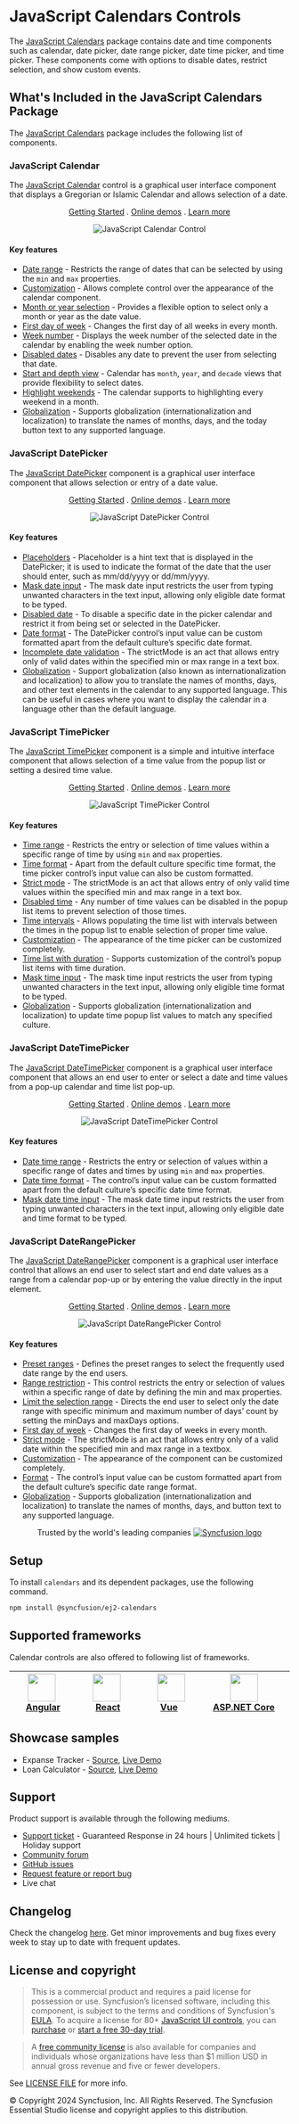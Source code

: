# JavaScript Calendars Controls

The [JavaScript Calendars](https://www.syncfusion.com/javascript-ui-controls/js-calendar?utm_source=npm&utm_medium=listing&utm_campaign=javascript-calendar-npm) package contains date and time components such as calendar, date picker, date range picker, date time picker, and time picker. These components come with options to disable dates, restrict selection, and show custom events.

## What's Included in the JavaScript Calendars Package

The [JavaScript Calendars](https://www.syncfusion.com/javascript-ui-controls/js-calendar?utm_source=npm&utm_medium=listing&utm_campaign=javascript-calendar-npm) package includes the following list of components.

### JavaScript Calendar

The [JavaScript Calendar](https://www.syncfusion.com/javascript-ui-controls/js-calendar?utm_source=npm&utm_medium=listing&utm_campaign=javascript-calendar-npm) control is a graphical user interface component that displays a Gregorian or Islamic Calendar and allows selection of a date.

<p align="center">
  <a href="https://ej2.syncfusion.com/documentation/calendar/getting-started/?utm_source=npm&utm_medium=listing&utm_campaign=javascript-calendar-npm">Getting Started</a> .
  <a href="https://ej2.syncfusion.com/demos/?utm_source=npm&utm_medium=listing&utm_campaign=javascript-calendar-npm#/material/calendar/default.html">Online demos</a> .
  <a href="https://www.syncfusion.com/javascript-ui-controls/js-calendar?utm_source=npm&utm_medium=listing&utm_campaign=javascript-calendar-npm">Learn more</a>
</p>

<p align="center">
<img alt="JavaScript Calendar Control" src="https://raw.githubusercontent.com/SyncfusionExamples/nuget-img/master/javascript/javascript-calendar.png">
</p>

#### Key features

* [Date range](https://ej2.syncfusion.com/demos/?utm_source=npm&utm_campaign=calendar#/material/calendar/date-range.html) - Restricts the range of dates that can be selected by using the `min` and `max` properties.
* [Customization](https://ej2.syncfusion.com/demos/?utm_source=npm&utm_campaign=calendar#/material/calendar/special-dates.html) - Allows complete control over the appearance of the calendar component.
* [Month or year selection](https://ej2.syncfusion.com/documentation/calendar/calendar-views?lang=typescript#calendar-views) - Provides a flexible option to select only a month or year as the date value.
* [First day of week](https://ej2.syncfusion.com/documentation/calendar/how-to.html?lang=typescript#change-the-first-day-of-the-week) - Changes the first day of all weeks in every month.
* [Week number](https://ej2.syncfusion.com/documentation/calendar/how-to/render-the-calendar-with-week-numbers?lang=typescript#render-the-calendar-with-week-numbers) - Displays the week number of the selected date in the calendar by enabling the week number option.
* [Disabled dates](https://ej2.syncfusion.com/demos/?utm_source=npm&utm_campaign=calendar#/material/calendar/disabled.html) - Disables any date to prevent the user from selecting that date.
* [Start and depth view](https://ej2.syncfusion.com/documentation/calendar/calendar-views?lang=typescript#view-restriction) - Calendar has `month`, `year`, and `decade` views that provide flexibility to select dates.
* [Highlight weekends](https://ej2.syncfusion.com/documentation/calendar/customization?lang=typescript#highlight-weekends) - The calendar supports to highlighting every weekend in a month.
* [Globalization](https://ej2.syncfusion.com/documentation/calendar/globalization?lang=typescript#calendar) - Supports globalization (internationalization and localization) to translate the names of months, days, and the today button text to any supported language.

### JavaScript DatePicker

The [JavaScript DatePicker](https://www.syncfusion.com/javascript-ui-controls/js-datepicker?utm_source=npm&utm_medium=listing&utm_campaign=javascript-calendar-npm) component is a graphical user interface component that allows selection or entry of a date value.

<p align="center">
  <a href="https://ej2.syncfusion.com/documentation/datepicker/getting-started/?utm_source=npm&utm_medium=listing&utm_campaign=javascript-calendar-npm?utm_source=npm&utm_medium=listing&utm_campaign=javascript-calendar-npm">Getting Started</a> .
  <a href="https://ej2.syncfusion.com/demos/?utm_source=npm&utm_medium=listing&utm_campaign=javascript-calendar-npm#/material/datepicker/default.html">Online demos</a> .
  <a href="https://www.syncfusion.com/javascript-ui-controls/js-datepicker?utm_source=npm&utm_medium=listing&utm_campaign=javascript-calendar-npm">Learn more</a>
</p>

<p align="center">
<img alt="JavaScript DatePicker Control" src="https://raw.githubusercontent.com/SyncfusionExamples/nuget-img/master/javascript/javascript-datepicker.png">
</p>

#### Key features

* [Placeholders](https://ej2.syncfusion.com/documentation/datepicker/how-to/set-the-placeholder/?utm_source=npm&utm_medium=listing&utm_campaign=javascript-calendars-npm) - Placeholder is a hint text that is displayed in the DatePicker; it is used to indicate the format of the date that the user should enter, such as mm/dd/yyyy or dd/mm/yyyy.
* [Mask date input](https://ej2.syncfusion.com/demos/?utm_source=npm&utm_medium=listing&utm_campaign=javascript-calendars-npm/#/material/datepicker/input-mask.html) - The mask date input restricts the user from typing unwanted characters in the text input, allowing only eligible date format to be typed.
* [Disabled date](https://ej2.syncfusion.com/demos/?utm_source=npm&utm_medium=listing&utm_campaign=javascript-calendars-npm/#/material/datepicker/disabled.html) - To disable a specific date in the picker calendar and restrict it from being set or selected in the DatePicker.
* [Date format](https://ej2.syncfusion.com/demos/?utm_source=npm&utm_campaign=datepicker#/material/datepicker/date-format.html) - The DatePicker control’s input value can be custom formatted apart from the default culture’s specific date format.
* [Incomplete date validation](https://ej2.syncfusion.com/documentation/datepicker/strict-mode?utm_source=npm&utm_campaign=datepicker) - The strictMode is an act that allows entry only of valid dates within the specified min or max range in a text box.
* [Globalization](https://ej2.syncfusion.com/documentation/calendar/globalization?utm_source=npm&utm_medium=listing&utm_campaign=javascript-calendars-npm/#calendar) - Support globalization (also known as internationalization and localization) to allow you to translate the names of months, days, and other text elements in the calendar to any supported language. This can be useful in cases where you want to display the calendar in a language other than the default language.

### JavaScript TimePicker

The [JavaScript TimePicker](https://www.syncfusion.com/javascript-ui-controls/js-timepicker?utm_source=npm&utm_medium=listing&utm_campaign=javascript-calendar-npm) component is a simple and intuitive interface component that allows selection of a time value from the popup list or setting a desired time value.

<p align="center">
  <a href="https://ej2.syncfusion.com/documentation/timepicker/getting-started/?utm_source=npm&utm_medium=listing&utm_campaign=javascript-calendar-npm">Getting Started</a> .
  <a href="https://ej2.syncfusion.com/demos/?utm_source=npm&utm_medium=listing&utm_campaign=javascript-calendar-npm#/material/timepicker/default.html">Online demos</a> .
  <a href="https://www.syncfusion.com/javascript-ui-controls/js-timepicker?utm_source=npm&utm_medium=listing&utm_campaign=javascript-calendar-npm">Learn more</a>
</p>

<p align="center">
<img alt="JavaScript TimePicker Control" src="https://raw.githubusercontent.com/SyncfusionExamples/nuget-img/master/javascript/javascript-timepicker.png">
</p>

#### Key features

* [Time range](https://ej2.syncfusion.com/demos/?utm_source=npm&utm_campaign=timepicker#/material/timepicker/time-range.html) - Restricts the entry or selection of time values within a specific range of time by using `min` and `max` properties.
* [Time format](https://ej2.syncfusion.com/demos/?utm_source=npm&utm_campaign=timepicker#/material/timepicker/time-format.html) - Apart from the default culture specific time format, the time picker control’s input value can also be custom formatted.
* [Strict mode](https://ej2.syncfusion.com/documentation/timepicker/strict-mode?lang=typescript#timepicker) - The strictMode is an act that allows entry of only valid time values within the specified min and max range in a text box.
* [Disabled time](https://ej2.syncfusion.com/demos/?utm_source=npm&utm_campaign=timepicker#/material/timepicker/list-formatting.html) - Any number of time values can be disabled in the popup list items to prevent selection of those times.
* [Time intervals](https://ej2.syncfusion.com/demos/?utm_source=npm&utm_campaign=timepicker#/material/timepicker/list-formatting.html) - Allows populating the time list with intervals between the times in the popup list to enable selection of proper time value.
* [Customization](https://ej2.syncfusion.com/documentation/timepicker/how-to/css-customization?lang=typescript#css-customization) - The appearance of the time picker can be customized completely.
* [Time list with duration](https://ej2.syncfusion.com/demos/?utm_source=npm&utm_campaign=timepicker#/material/timepicker/list-formatting.html) - Supports customization of the control’s popup list items with time duration.
* [Mask time input](https://ej2.syncfusion.com/demos/#/bootstrap5/timepicker/input-mask.html) - The mask time input restricts the user from typing unwanted characters in the text input, allowing only eligible time format to be typed.
* [Globalization](https://ej2.syncfusion.com/documentation/timepicker/globalization?lang=typescript#timepicker) - Supports globalization (internationalization and localization) to update time popup list values to match any specified culture.

### JavaScript DateTimePicker

The [JavaScript DateTimePicker](https://www.syncfusion.com/javascript-ui-controls/js-datetime-picker?utm_source=npm&utm_medium=listing&utm_campaign=javascript-calendar-npm) component is a graphical user interface component that allows an end user to enter or select a date and time values from a pop-up calendar and time list pop-up.

<p align="center">
  <a href="https://ej2.syncfusion.com/documentation/datetimepicker/getting-started/?utm_source=npm&utm_medium=listing&utm_campaign=javascript-calendar-npm">Getting Started</a> .
  <a href="https://ej2.syncfusion.com/demos/?utm_source=npm&utm_medium=listing&utm_campaign=javascript-calendar-npm#/material/datetimepicker/default.html">Online demos</a> .
  <a href="https://www.syncfusion.com/javascript-ui-controls/js-datetime-picker?utm_source=npm&utm_medium=listing&utm_campaign=javascript-calendar-npm">Learn more</a>
</p>

<p align="center">
<img alt="JavaScript DateTimePicker Control" src="https://raw.githubusercontent.com/SyncfusionExamples/nuget-img/master/javascript/javascript-datetimepicker.png">
</p>

#### Key features

* [Date time range](https://ej2.syncfusion.com/demos/?utm_source=npm&utm_campaign=datetimepicker#/material/datetimepicker/date-time-range.html) - Restricts the entry or selection of values within a specific range of dates and times by using `min` and `max` properties.
* [Date time format](https://ej2.syncfusion.com/demos/?utm_source=npm&utm_campaign=datetimepicker#/material/datetimepicker/date-time-format.html) - The control’s input value can be custom formatted apart from the default culture’s specific date time format.
* [Mask date time input](https://ej2.syncfusion.com/demos/#/bootstrap5/datetimepicker/input-mask.html) - The mask date time input restricts the user from typing unwanted characters in the text input, allowing only eligible date and time format to be typed.

### JavaScript DateRangePicker

The [JavaScript DateRangePicker](https://www.syncfusion.com/javascript-ui-controls/js-daterangepicker?utm_source=npm&utm_medium=listing&utm_campaign=javascript-calendar-npm) component is a graphical user interface control that allows an end user to select start and end date values as a range from a calendar pop-up or by entering the value directly in the input element.

<p align="center">
  <a href="https://ej2.syncfusion.com/documentation/daterangepicker/getting-started/?utm_source=npm&utm_medium=listing&utm_campaign=javascript-calendar-npm">Getting Started</a> .
  <a href="https://ej2.syncfusion.com/demos/?utm_source=npm&utm_medium=listing&utm_campaign=javascript-calendar-npm#/material/daterangepicker/default.html">Online demos</a> .
  <a href="https://www.syncfusion.com/javascript-ui-controls/js-daterangepicker?utm_source=npm&utm_medium=listing&utm_campaign=javascript-calendar-npm">Learn more</a>
</p>

<p align="center">
<img alt="JavaScript DateRangePicker Control" src="https://raw.githubusercontent.com/SyncfusionExamples/nuget-img/master/javascript/javascript-daterangepicker.png">
</p>

#### Key features

* [Preset ranges](https://ej2.syncfusion.com/demos/?utm_source=npm&utm_campaign=daterangepicker#/material/daterangepicker/presets.html) - Defines the preset ranges to select the frequently used date range by the end users.
* [Range restriction](https://ej2.syncfusion.com/demos/?utm_source=npm&utm_campaign=daterangepicker#/material/daterangepicker/date-range.html) - This control restricts the entry or selection of values within a specific range of date by defining the min and max properties.
* [Limit the selection range](https://ej2.syncfusion.com/demos/?utm_source=npm&utm_campaign=daterangepicker#/material/daterangepicker/day-span.html) - Directs the end user to select only the date range with specific minimum and maximum number of days’ count by setting the minDays and maxDays options.
* [First day of week](https://ej2.syncfusion.com/documentation/daterangepicker/customization?lang=typescript#first-day-of-week) - Changes the first day of weeks in every month.
* [Strict mode](https://ej2.syncfusion.com/documentation/daterangepicker/range-restriction?lang=typescript#strict-mode) - The strictMode is an act that allows entry only of a valid date within the specified min and max range in a textbox.
* [Customization](https://ej2.syncfusion.com/documentation/daterangepicker/customization?lang=typescript#customization) - The appearance of the component can be customized completely.
* [Format](https://ej2.syncfusion.com/demos/?utm_source=npm&utm_campaign=daterangepicker#/material/daterangepicker/date-format.html) - The control’s input value can be custom formatted apart from the default culture’s specific date range format.
* [Globalization](https://ej2.syncfusion.com/documentation/daterangepicker/globalization?lang=typescript#globalization) - Supports globalization (internationalization and localization) to translate the names of months, days, and button text to any supported language.

<p align="center">
Trusted by the world's leading companies
  <a href="https://www.syncfusion.com/">
    <img src="https://raw.githubusercontent.com/SyncfusionExamples/nuget-img/master/syncfusion/syncfusion-trusted-companies.webp" alt="Syncfusion logo">
  </a>
</p>

## Setup

To install `calendars` and its dependent packages, use the following command.

```sh
npm install @syncfusion/ej2-calendars
```

## Supported frameworks

Calendar controls are also offered to following list of frameworks.

| [<img src="https://ej2.syncfusion.com/github/images/angular.svg" height="50" />](https://www.syncfusion.com/angular-ui-components?utm_medium=listing&utm_source=github)<br/>&nbsp;&nbsp;&nbsp;&nbsp;&nbsp;[Angular](https://www.syncfusion.com/angular-ui-components?utm_medium=listing&utm_source=github)&nbsp;&nbsp;&nbsp;&nbsp; | [<img src="https://ej2.syncfusion.com/github/images/react.svg"  height="50" />](https://www.syncfusion.com/react-ui-components?utm_medium=listing&utm_source=github)<br/>&nbsp;&nbsp;&nbsp;&nbsp;&nbsp;&nbsp;&nbsp;[React](https://www.syncfusion.com/react-ui-components?utm_medium=listing&utm_source=github)&nbsp;&nbsp;&nbsp;&nbsp;&nbsp;&nbsp; | [<img src="https://ej2.syncfusion.com/github/images/vue.svg" height="50" />](https://www.syncfusion.com/vue-ui-components?utm_medium=listing&utm_source=github)<br/>&nbsp;&nbsp;&nbsp;&nbsp;&nbsp;&nbsp;&nbsp;[Vue](https://www.syncfusion.com/vue-ui-components?utm_medium=listing&utm_source=github)&nbsp;&nbsp;&nbsp;&nbsp;&nbsp;&nbsp;&nbsp;&nbsp;&nbsp; | [<img src="https://ej2.syncfusion.com/github/images/netcore.svg" height="50" />](https://www.syncfusion.com/aspnet-core-ui-controls?utm_medium=listing&utm_source=github)<br/>&nbsp;&nbsp;[ASP.NET&nbsp;Core](https://www.syncfusion.com/aspnet-core-ui-controls?utm_medium=listing&utm_source=github)&nbsp;&nbsp; | [<img src="https://ej2.syncfusion.com/github/images/netmvc.svg" height="50" />](https://www.syncfusion.com/aspnet-mvc-ui-controls?utm_medium=listing&utm_source=github)<br/>&nbsp;&nbsp;[ASP.NET&nbsp;MVC](https://www.syncfusion.com/aspnet-mvc-ui-controls?utm_medium=listing&utm_source=github)&nbsp;&nbsp; | 
| :-----: | :-----: | :-----: | :-----: | :-----: |

## Showcase samples

* Expanse Tracker - [Source](https://github.com/syncfusion/ej2-sample-ts-expensetracker), [Live Demo](https://ej2.syncfusion.com/showcase/typescript/expensetracker/#/dashboard?utm_source=npm&utm_campaign=daterangepicker)
* Loan Calculator - [Source](https://github.com/syncfusion/ej2-sample-ts-loancalculator), [Live Demo](https://ej2.syncfusion.com/showcase/typescript/loancalculator/?utm_source=npm&utm_campaign=datepicker)

## Support

Product support is available through the following mediums.

* [Support ticket](https://support.syncfusion.com/support/tickets/create) - Guaranteed Response in 24 hours | Unlimited tickets | Holiday support
* [Community forum](https://www.syncfusion.com/forums/essential-js2?utm_source=npm&utm_medium=listing&utm_campaign=javascript-calendar-npm)
* [GitHub issues](https://github.com/syncfusion/ej2-javascript-ui-controls/issues/new)
* [Request feature or report bug](https://www.syncfusion.com/feedback/javascript?utm_source=npm&utm_medium=listing&utm_campaign=javascript-calendar-npm)
* Live chat

## Changelog

Check the changelog [here](https://github.com/syncfusion/ej2-javascript-ui-controls/blob/master/controls/calendars/CHANGELOG.md). Get minor improvements and bug fixes every week to stay up to date with frequent updates.

## License and copyright

> This is a commercial product and requires a paid license for possession or use. Syncfusion’s licensed software, including this component, is subject to the terms and conditions of Syncfusion's [EULA](https://www.syncfusion.com/eula/es/). To acquire a license for 80+ [JavaScript UI controls](https://www.syncfusion.com/javascript-ui-controls), you can [purchase](https://www.syncfusion.com/sales/products) or [start a free 30-day trial](https://www.syncfusion.com/account/manage-trials/start-trials).

> A [free community license](https://www.syncfusion.com/products/communitylicense) is also available for companies and individuals whose organizations have less than $1 million USD in annual gross revenue and five or fewer developers.

See [LICENSE FILE](https://github.com/syncfusion/ej2-javascript-ui-controls/blob/master/license) for more info.

© Copyright 2024 Syncfusion, Inc. All Rights Reserved. The Syncfusion Essential Studio license and copyright applies to this distribution.
